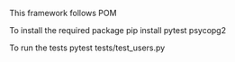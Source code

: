 This framework follows POM

To install the required package
pip install pytest psycopg2

To run the tests
pytest tests/test_users.py
